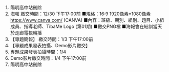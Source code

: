 1. 陽明高中站刪除
2. 海報
    繳交時間：12/30 下午17:00前
    ■規格：16:9 1920像素*1080像素
    https://www.canva.com/ (CANVA)
    ■內容：班級、期別、組別、題目、小組成員、指導老師、TibaMe Logo (第01期)
    ■繳交PNG檔
    ■海報會在結訓當天於走廊電視輪播
3. 【專題簡報】
    繳交時間：1/3 下午17:00前
4. 【專題成果發表拍攝、Demo影片繳交】
5. 專題成果發表拍攝時間：1/4
6. Demo影片繳交時間：1/4 下午17:00前
7. 陽明高中站刪除